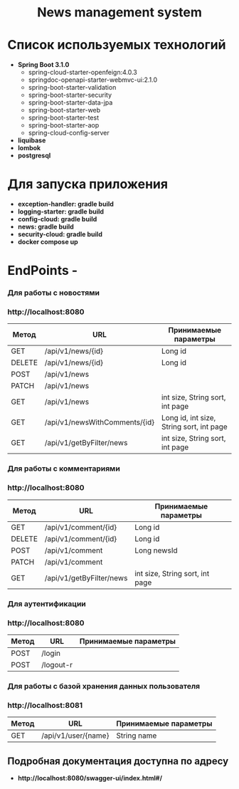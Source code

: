 <h1 align="center">News management system</h1>

# Список используемых технологий

- **Spring Boot 3.1.0**
    - spring-cloud-starter-openfeign:4.0.3
    - springdoc-openapi-starter-webmvc-ui:2.1.0
    - spring-boot-starter-validation
    - spring-boot-starter-security
    - spring-boot-starter-data-jpa
    - spring-boot-starter-web
    - spring-boot-starter-test
    - spring-boot-starter-aop
    - spring-cloud-config-server
- **liquibase**
- **lombok**
- **postgresql**

# Для запуска приложения

- **exception-handler: gradle build**
- **logging-starter: gradle build**
- **config-cloud: gradle build**
- **news: gradle build**
- **security-cloud: gradle build**
- **docker compose up**

# EndPoints -

### Для работы с новостями

### http://localhost:8080

| Метод  | URL                           | Принимаемые параметры                    |
|--------|-------------------------------|------------------------------------------|
| GET    | /api/v1/news/{id}             | Long id                                  |
| DELETE | /api/v1/news/{id}             | Long id                                  |
| POST   | /api/v1/news                  |                                          |
| PATCH  | /api/v1/news                  |                                          |
| GET    | /api/v1/news                  | int size, String sort, int page          |
| GET    | /api/v1/newsWithComments/{id} | Long id, int size, String sort, int page |
| GET    | /api/v1/getByFilter/news      | int size, String sort, int page          |

### Для работы с комментариями

### http://localhost:8080

| Метод  | URL                           | Принимаемые параметры                    |
|--------|-------------------------------|------------------------------------------|
| GET    | /api/v1/comment/{id}          | Long id                                  |
| DELETE | /api/v1/comment/{id}          | Long id                                  |
| POST   | /api/v1/comment               | Long newsId                              |
| PATCH  | /api/v1/comment               |                                          |
| GET    | /api/v1/getByFilter/news      | int size, String sort, int page          |

### Для аутентификации

### http://localhost:8080

| Метод | URL       | Принимаемые параметры |
|-------|-----------|-----------------------|
| POST  | /login    |                       |
| POST  | /logout-r |                       |

### Для работы с базой хранения данных пользователя

### http://localhost:8081
| Метод | URL                 | Принимаемые параметры |
|-------|---------------------|-----------------------|
| GET   | /api/v1/user/{name} | String name           |

## Подробная документация доступна по адресу
- **http://localhost:8080/swagger-ui/index.html#/**
